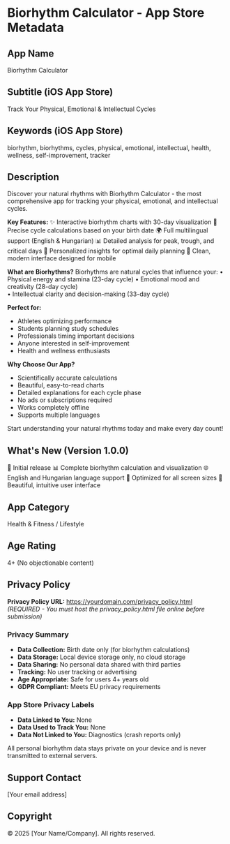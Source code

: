 # Biorhythm Calculator - App Store Metadata

## App Name
Biorhythm Calculator

## Subtitle (iOS App Store)
Track Your Physical, Emotional & Intellectual Cycles

## Keywords (iOS App Store)
biorhythm, biorhythms, cycles, physical, emotional, intellectual, health, wellness, self-improvement, tracker

## Description

Discover your natural rhythms with Biorhythm Calculator - the most comprehensive app for tracking your physical, emotional, and intellectual cycles.

**Key Features:**
✨ Interactive biorhythm charts with 30-day visualization
📅 Precise cycle calculations based on your birth date
🌍 Full multilingual support (English & Hungarian)
📊 Detailed analysis for peak, trough, and critical days
🎯 Personalized insights for optimal daily planning
📱 Clean, modern interface designed for mobile

**What are Biorhythms?**
Biorhythms are natural cycles that influence your:
• Physical energy and stamina (23-day cycle)
• Emotional mood and creativity (28-day cycle)  
• Intellectual clarity and decision-making (33-day cycle)

**Perfect for:**
- Athletes optimizing performance
- Students planning study schedules
- Professionals timing important decisions
- Anyone interested in self-improvement
- Health and wellness enthusiasts

**Why Choose Our App?**
- Scientifically accurate calculations
- Beautiful, easy-to-read charts
- Detailed explanations for each cycle phase
- No ads or subscriptions required
- Works completely offline
- Supports multiple languages

Start understanding your natural rhythms today and make every day count!

## What's New (Version 1.0.0)
🎉 Initial release
📊 Complete biorhythm calculation and visualization
🌐 English and Hungarian language support
📱 Optimized for all screen sizes
🎨 Beautiful, intuitive user interface

## App Category
Health & Fitness / Lifestyle

## Age Rating
4+ (No objectionable content)

## Privacy Policy
**Privacy Policy URL:** https://yourdomain.com/privacy_policy.html  
*(REQUIRED - You must host the privacy_policy.html file online before submission)*

### Privacy Summary
- **Data Collection:** Birth date only (for biorhythm calculations)
- **Data Storage:** Local device storage only, no cloud storage
- **Data Sharing:** No personal data shared with third parties
- **Tracking:** No user tracking or advertising
- **Age Appropriate:** Safe for users 4+ years old
- **GDPR Compliant:** Meets EU privacy requirements

### App Store Privacy Labels
- **Data Linked to You:** None
- **Data Used to Track You:** None
- **Data Not Linked to You:** Diagnostics (crash reports only)

All personal biorhythm data stays private on your device and is never transmitted to external servers.

## Support Contact
[Your email address]

## Copyright
© 2025 [Your Name/Company]. All rights reserved.
